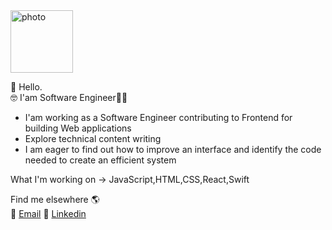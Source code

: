 

<img src="https://tiptopbrain.com/wp-content/uploads/2020/05/coding-on-pc-icon.png" width="100" height="100" alt="photo">

👋 Hello. 
 <br/>
 🤓 I'am Software Engineer👨‍💻  
 <ul> 
 <li>I'am working as a Software Engineer contributing to Frontend for building Web applications </li>
 <li>Explore technical content writing </li>
 <li>I am eager to find out how to improve an interface and identify the code needed to create an efficient system</li>
</ul>
   What I'm working on  -> JavaScript,HTML,CSS,React,Swift



Find me elsewhere 🌎
<br/>
📩 <a href = "mailto: derinsezgiin@gmail.com">Email</a>
💼  <a class="link" href="https://www.linkedin.com/in/derin-sezgin-95a826117/">Linkedin</a> 

